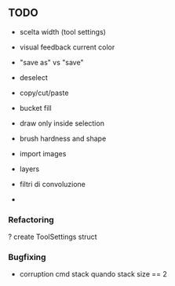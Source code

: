 ## TODO
- scelta width (tool settings)
- visual feedback current color
- "save as" vs "save"
- deselect

- copy/cut/paste

+ bucket fill
+ draw only inside selection

+ brush hardness and shape
+ import images

+ layers
+ filtri di convoluzione
+ 


### Refactoring
? create ToolSettings struct


### Bugfixing
- corruption cmd stack quando stack size == 2
